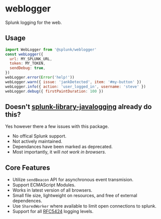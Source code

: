 # weblogger

Splunk logging for the web.

## Usage

```js
import WebLogger from '@splunk/weblogger'
const webLogger({
  url: MY_SPLUNK_URL,
  token: MY_TOKEN,
  sendDebug: true,
})
webLogger.error(Error('help!'))
webLogger.warn({ issue: 'jankDetected', item: '#my-button' })
webLogger.info({ action: 'user_logged_in', username: 'steve' })
webLogger.debug({ firstPaintDuration: 100 })
```

## Doesn't [splunk-library-javalogging](https://github.com/splunk/splunk-library-javalogging) already do this?

Yes however there a few issues with this package.
* No offical Splunk support.
* Not actively maintained.
* Dependances have been marked as deprecated.
* Most importantly, it will *not work in browsers*.

## Core Features

* Utilize `sendBeacon` API for asynchronous event transmision.
* Support ECMAScript Modules.
* Works in latest version of all browsers.
* Small file size, lightweight on resources, and free of external dependences.
* Use `SharedWorker` where available to limit open connections to splunk.
* Support for all [RFC5424](https://tools.ietf.org/html/rfc5424) logging levels.
